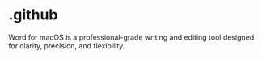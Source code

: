 # .github
Word for macOS is a professional-grade writing and editing tool designed for clarity, precision, and flexibility.

